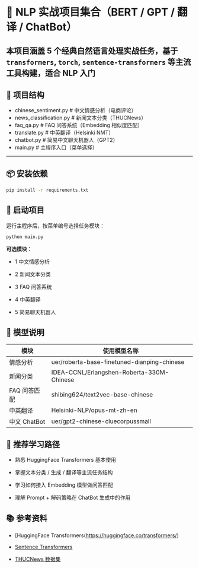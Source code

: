 # 💬 NLP 实战项目集合（BERT / GPT / 翻译 / ChatBot）

本项目涵盖 5 个经典自然语言处理实战任务，基于 `transformers`, `torch`, `sentence-transformers` 等主流工具构建，适合 NLP 入门
---

## 📂 项目结构
- chinese_sentiment.py # 中文情感分析（电商评论）
- news_classification.py # 新闻文本分类（THUCNews）
- faq_qa.py # FAQ 问答系统（Embedding 相似度匹配）
- translate.py # 中英翻译（Helsinki NMT）
- chatbot.py # 简易中文聊天机器人（GPT2）
- main.py # 主程序入口（菜单选择）

---

## 📦 安装依赖

```bash
pip install -r requirements.txt
```

## 🚀 启动项目
运行主程序后，按菜单编号选择任务模块：

```bash
python main.py
```

**可选模块：**

- 1 中文情感分析

- 2 新闻文本分类

- 3 FAQ 问答系统

- 4 中英翻译

- 5 简易聊天机器人

## 📌 模型说明
| 模块         | 使用模型名称                                      |
| ---------- | ------------------------------------------- |
| 情感分析       | uer/roberta-base-finetuned-dianping-chinese |
| 新闻分类       | IDEA-CCNL/Erlangshen-Roberta-330M-Chinese   |
| FAQ 问答匹配   | shibing624/text2vec-base-chinese            |
| 中英翻译       | Helsinki-NLP/opus-mt-zh-en                  |
| 中文 ChatBot | uer/gpt2-chinese-cluecorpussmall            |

## 🧠 推荐学习路径
- 熟悉 HuggingFace Transformers 基本使用

- 掌握文本分类 / 生成 / 翻译等主流任务结构

- 学习如何接入 Embedding 模型做问答匹配

- 理解 Prompt + 解码策略在 ChatBot 生成中的作用

## 📚 参考资料
- [HuggingFace Transformers(https://huggingface.co/transformers/)

- [Sentence Transformers](https://www.sbert.net/)

- [THUCNews 数据集](https://thunlp.oss-cn-qingdao.aliyuncs.com/THUCNews.zip)
